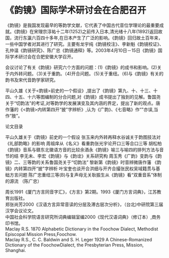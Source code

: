 # 《韵镜》国际学术研讨会在合肥召开  

《韵镜》是我国发现最早的等韵学文献，它代表了中国古代音位学理论的最重要成就。《韵镜》在宋理宗淳祐十二年(1252)之前传入日本,清光绪十八年(1892)返回故国，流行东瀛六百四十多年,在日本产生了广泛的影响。《韵镜》回归故土百年来，一些中国学者对其进行了研究。主要有龙宇纯《韵镜校注》、李新魁《韵镜校证》、孔仲温《韵镜研究》、陈广忠《韵镜通释》等。2003年4月10日－15日《韵镜》国际学术研讨会在合肥安徽大学召开。  

会议讨论了有关《韵镜》研究六个方面的问题：(1)《韵镜》的成书和影响。(2)关于内外转问题。（3)关于重韵。（4)开合问题。（5)关于重纽。（6)与《韵镜》有关的韵书及宋代音韵学家研究。  

平山久雄《关于<韵镜>前史的一个假设》,提出了《韵镜》第九、十、十三、十四、十五、十六等图编制的分合问题,对《韵镜》成书提出了独到的见解。鲁国尧关于“切韵法"的考证,对等韵学的发展演变及其内涵的界定，提出了新的观点。唐作藩的《<韵镜>内转第四开“披"字辨析》,认为《广韵》、《七音略》作“"亦误,当作“肢”。  

论文目录  

平山久雄关于《韵镜》前史的一个假设 张玉来内外转再释水谷诚关于韵图技法对《礼部韵略》的影响 周祖庠从《名义》看重韵张光宇论开口三等合口三等 胡松柏《韵镜》音系与赣东北徽语方音的比较余酒永《韵镜》喻三与喻四的排列方法与音节的结 李无未、李宏《韵镜》与《韵诠》关系研究构 周玉秀《广韵》变韵与《韵镜》二、三等韵的关系鲁国尧关于“切韵法” 黎新第《韵镜》时音辨微唐作藩 《韵镜》内转第四开“披"字辨析 叶宝奎也谈开合洪细与开齐合撮张民权吴域籍贯与基础方言问题 陈广忠重纽三等(B)与复声母无关耿振生从《韵镜》看“双重音系”体制的源流 （陈广忠）  

周长1991《厦门方言同音字汇》，《方言》第2期。1993《厦门方言词典》，江苏教育出版社。  
郑张尚芳2000《汉语方言异常音读的分层及滞古层次分析》，（台北)中研院第三届汉学会议论文。  
中国社会科学院语言研究所词典编辑室编2000《现代汉语词典》（修订本）,商务印书馆。  
Maclay R.S. 1870 Alphabetic Dictionary in the Foochow Dialect, Methodist Episcopal Mission Press,Foochow.  
Maclay R.S., C. C. Baldwin and S. H. Leger 1929 A Chinese-Romanized Dictionary of the FoochowDialect, the Presbyterian Press, Mission, Shanghai.  